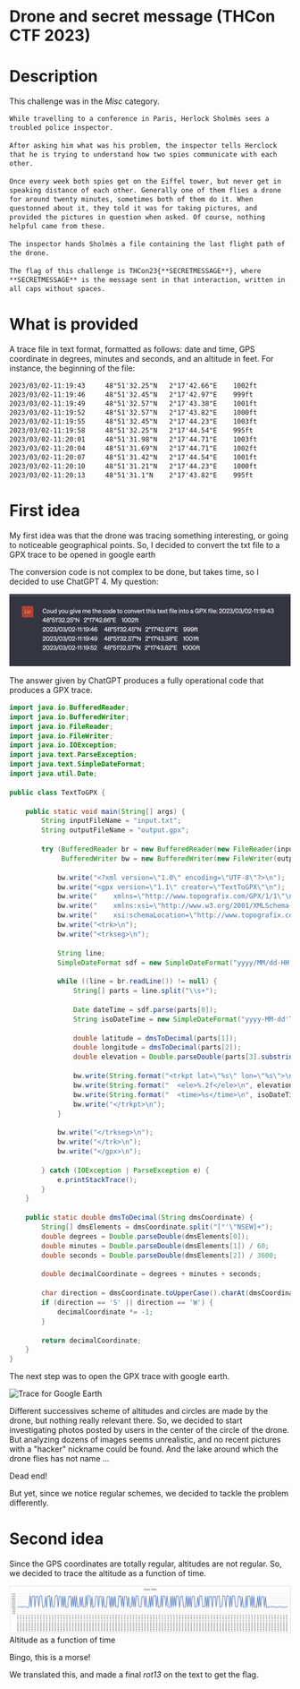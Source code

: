# Drone and secret message (THCon CTF 2023)


# Description

This challenge was in the *Misc* category.

```
While travelling to a conference in Paris, Herlock Sholmès sees a troubled police inspector.

After asking him what was his problem, the inspector tells Herclock that he is trying to understand how two spies communicate with each other.

Once every week both spies get on the Eiffel tower, but never get in speaking distance of each other. Generally one of them flies a drone for around twenty minutes, sometimes both of them do it. When questonned about it, they told it was for taking pictures, and provided the pictures in question when asked. Of course, nothing helpful came from these.

The inspector hands Sholmès a file containing the last flight path of the drone.

The flag of this challenge is THCon23{**SECRETMESSAGE**}, where **SECRETMESSAGE** is the message sent in that interaction, written in all caps without spaces.
```

# What is provided

A trace file in text format, formatted as follows: date and time, GPS coordinate in degrees, minutes and seconds, and an altitude in feet. For instance, the beginning of the file:

```
2023/03/02-11:19:43     48°51'32.25"N   2°17'42.66"E    1002ft
2023/03/02-11:19:46     48°51'32.45"N   2°17'42.97"E    999ft
2023/03/02-11:19:49     48°51'32.57"N   2°17'43.38"E    1001ft
2023/03/02-11:19:52     48°51'32.57"N   2°17'43.82"E    1000ft
2023/03/02-11:19:55     48°51'32.45"N   2°17'44.23"E    1003ft
2023/03/02-11:19:58     48°51'32.25"N   2°17'44.54"E    995ft
2023/03/02-11:20:01     48°51'31.98"N   2°17'44.71"E    1003ft
2023/03/02-11:20:04     48°51'31.69"N   2°17'44.71"E    1002ft
2023/03/02-11:20:07     48°51'31.42"N   2°17'44.54"E    1001ft
2023/03/02-11:20:10     48°51'31.21"N   2°17'44.23"E    1000ft
2023/03/02-11:20:13     48°51'31.1"N    2°17'43.82"E    995ft
```

# First idea

My first idea was that the drone was tracing something interesting, or going to noticeable geographical points. So, I decided to convert the txt file to a GPX trace to be opened in google earth

The conversion code is not complex to be done, but takes time, so I decided to use ChatGPT 4. My question:

![My question](/images/thcon23-question-chatgpt.png)


The answer given by ChatGPT produces a fully operational code that produces a GPX trace.

```java
import java.io.BufferedReader;
import java.io.BufferedWriter;
import java.io.FileReader;
import java.io.FileWriter;
import java.io.IOException;
import java.text.ParseException;
import java.text.SimpleDateFormat;
import java.util.Date;

public class TextToGPX {

    public static void main(String[] args) {
        String inputFileName = "input.txt";
        String outputFileName = "output.gpx";

        try (BufferedReader br = new BufferedReader(new FileReader(inputFileName));
             BufferedWriter bw = new BufferedWriter(new FileWriter(outputFileName))) {

            bw.write("<?xml version=\"1.0\" encoding=\"UTF-8\"?>\n");
            bw.write("<gpx version=\"1.1\" creator=\"TextToGPX\"\n");
            bw.write("    xmlns=\"http://www.topografix.com/GPX/1/1\"\n");
            bw.write("    xmlns:xsi=\"http://www.w3.org/2001/XMLSchema-instance\"\n");
            bw.write("    xsi:schemaLocation=\"http://www.topografix.com/GPX/1/1 http://www.topografix.com/GPX/1/1/gpx.xsd\">\n");
            bw.write("<trk>\n");
            bw.write("<trkseg>\n");

            String line;
            SimpleDateFormat sdf = new SimpleDateFormat("yyyy/MM/dd-HH:mm:ss");

            while ((line = br.readLine()) != null) {
                String[] parts = line.split("\\s+");

                Date dateTime = sdf.parse(parts[0]);
                String isoDateTime = new SimpleDateFormat("yyyy-MM-dd'T'HH:mm:ss'Z'").format(dateTime);

                double latitude = dmsToDecimal(parts[1]);
                double longitude = dmsToDecimal(parts[2]);
                double elevation = Double.parseDouble(parts[3].substring(0, parts[3].length() - 2)) * 0.3048;

                bw.write(String.format("<trkpt lat=\"%s\" lon=\"%s\">\n", latitude, longitude));
                bw.write(String.format("  <ele>%.2f</ele>\n", elevation));
                bw.write(String.format("  <time>%s</time>\n", isoDateTime));
                bw.write("</trkpt>\n");
            }

            bw.write("</trkseg>\n");
            bw.write("</trk>\n");
            bw.write("</gpx>\n");

        } catch (IOException | ParseException e) {
            e.printStackTrace();
        }
    }

    public static double dmsToDecimal(String dmsCoordinate) {
        String[] dmsElements = dmsCoordinate.split("[°'\"NSEW]+");
        double degrees = Double.parseDouble(dmsElements[0]);
        double minutes = Double.parseDouble(dmsElements[1]) / 60;
        double seconds = Double.parseDouble(dmsElements[2]) / 3600;

        double decimalCoordinate = degrees + minutes + seconds;

        char direction = dmsCoordinate.toUpperCase().charAt(dmsCoordinate.length() - 1);
        if (direction == 'S' || direction == 'W') {
            decimalCoordinate *= -1;
        }

        return decimalCoordinate;
    }
}

```

The next step was to open the GPX trace with google earth. 

![Trace for Google Earth](/images/thcon23-googleearth.png)

Different successives scheme of altitudes and circles are made by the drone, but nothing really relevant there. So, we decided to start investigating photos posted by users in the center of the circle of the drone. But analyzing dozens of images seems unrealistic, and no recent pictures with a "hacker" nickname could be found. And the lake around which the drone flies has not name ...

Dead end!

But yet, since we notice regular schemes, we decided to tackle the problem differently.

# Second idea

Since the GPS coordinates are totally regular, altitudes are not regular. So, we decided to trace the altitude as a function of time.

![Altitude as a function of time](/images/thcon23-morse.png)
Altitude as a function of time

Bingo, this is a morse!

We translated this, and made a final *rot13* on the text to get the flag.
